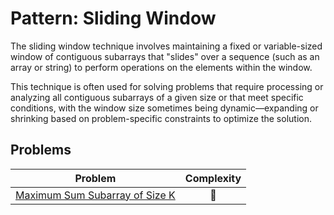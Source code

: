 # Pattern: Sliding Window

The sliding window technique involves maintaining a fixed or variable-sized window of contiguous subarrays that "slides" over a sequence (such as an array or string) to perform operations on the elements within the window.

This technique is often used for solving problems that require processing or analyzing all contiguous subarrays of a given size or that meet specific conditions, with the window size sometimes being dynamic—expanding or shrinking based on problem-specific constraints to optimize the solution.

## Problems

| Problem                                                                  | Complexity              |
| :----------------------------------------------------------------------: | :---------------------: |
| [Maximum Sum Subarray of Size K](./01-maximum-sum-subarray-of-size-k.md) | :star2:                 |
